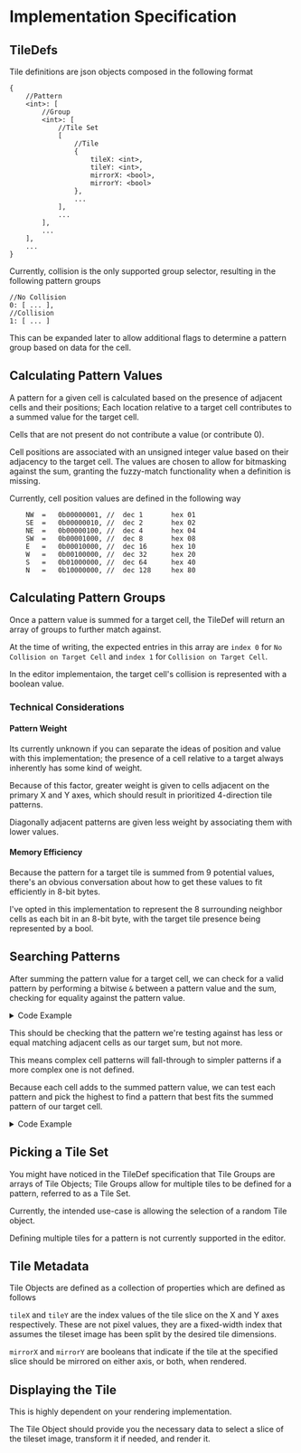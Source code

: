 # Implementation Specification

## TileDefs
Tile definitions are json objects composed in the following format

```
{
    //Pattern
    <int>: [
        //Group
        <int>: [
            //Tile Set
            [
                //Tile
                {
                    tileX: <int>,
                    tileY: <int>,
                    mirrorX: <bool>,
                    mirrorY: <bool>
                },
                ...
            ],
            ...
        ],
        ...
    ],
    ...
}
```

Currently, collision is the only supported group selector, resulting in the following pattern groups
```
//No Collision
0: [ ... ],
//Collision
1: [ ... ]
```

This can be expanded later to allow additional flags to determine a pattern group based on data for the cell.

## Calculating Pattern Values
A pattern for a given cell is calculated based on the presence of adjacent cells and their positions; Each location relative to a target cell contributes to a summed value for the target cell.

Cells that are not present do not contribute a value (or contribute 0).

Cell positions are associated with an unsigned integer value based on their adjacency to the target cell. The values are chosen to allow for bitmasking against the sum, granting the fuzzy-match functionality when a definition is missing.

Currently, cell position values are defined in the following way
```
    NW  =   0b00000001, //  dec 1       hex 01
    SE  =   0b00000010, //  dec 2       hex 02
    NE  =   0b00000100, //  dec 4       hex 04
    SW  =   0b00001000, //  dec 8       hex 08
    E   =   0b00010000, //  dec 16      hex 10
    W   =   0b00100000, //  dec 32      hex 20
    S   =   0b01000000, //  dec 64      hex 40
    N   =   0b10000000, //  dec 128     hex 80
```

## Calculating Pattern Groups
Once a pattern value is summed for a target cell, the TileDef will return an array of groups to further match against.

At the time of writing, the expected entries in this array are `index 0` for `No Collision on Target Cell` and `index 1` for `Collision on Target Cell`.

In the editor implementaion, the target cell's collision is represented with a boolean value.

### Technical Considerations

#### Pattern Weight
Its currently unknown if you can separate the ideas of position and value with this implementation; the presence of a cell relative to a target always inherently has some kind of weight.

Because of this factor, greater weight is given to cells adjacent on the primary X and Y axes, which should result in prioritized 4-direction tile patterns.

Diagonally adjacent patterns are given less weight by associating them with lower values.

#### Memory Efficiency
Because the pattern for a target tile is summed from 9 potential values, there's an obvious conversation about how to get these values to fit efficiently in 8-bit bytes.

I've opted in this implementation to represent the 8 surrounding neighbor cells as each bit in an 8-bit byte, with the target tile presence being represented by a bool.

## Searching Patterns
After summing the pattern value for a target cell, we can check for a valid pattern by performing a bitwise `&` between a pattern value and the sum, checking for equality against the pattern value.

<details>
<summary>Code Example</summary>

```
if ((testPattern & sum) == testPattern)
{
    ...
}
```
</details>

This should be checking that the pattern we're testing against has less or equal matching adjacent cells as our target sum, but not more.

This means complex cell patterns will fall-through to simpler patterns if a more complex one is not defined.

Because each cell adds to the summed pattern value, we can test each pattern and pick the highest to find a pattern that best fits the summed pattern of our target cell.

<details>
<summary>Code Example</summary>

```
int currPattern = 0;
for (p in patterns)
{
    if ((p & sum) == p)
    {
        if (p > currPattern)
        {
            currPattern = p;
        }
    }
}
```
</details>

## Picking a Tile Set
You might have noticed in the TileDef specification that Tile Groups are arrays of Tile Objects; Tile Groups allow for multiple tiles to be defined for a pattern, referred to as a Tile Set.

Currently, the intended use-case is allowing the selection of a random Tile object.

Defining multiple tiles for a pattern is not currently supported in the editor.

## Tile Metadata
Tile Objects are defined as a collection of properties which are defined as follows

`tileX` and `tileY` are the index values of the tile slice on the X and Y axes respectively. These are not pixel values, they are a fixed-width index that assumes the tileset image has been split by the desired tile dimensions.

`mirrorX` and `mirrorY` are booleans that indicate if the tile at the specified slice should be mirrored on either axis, or both, when rendered.

## Displaying the Tile
This is highly dependent on your rendering implementation.

The Tile Object should provide you the necessary data to select a slice of the tileset image, transform it if needed, and render it.